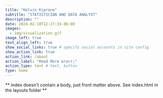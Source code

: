 ```yaml
---
title: "Kelvin Kiprono"
subtitle: "STATISTICIAN AND DATA ANALYST"
description: ""
date: 2024-02-18T12:27:33-06:00
images:
  - img/visualization.gif
image_left: true
text_align_left: true
show_social_links: true # specify social accounts in site config
show_action_link: true
action_link: /about
action_label: "Read More &rarr;"
action_type: text # text, button
type: home
---
```


** index doesn't contain a body, just front matter above.
See index.html in the layouts folder **
